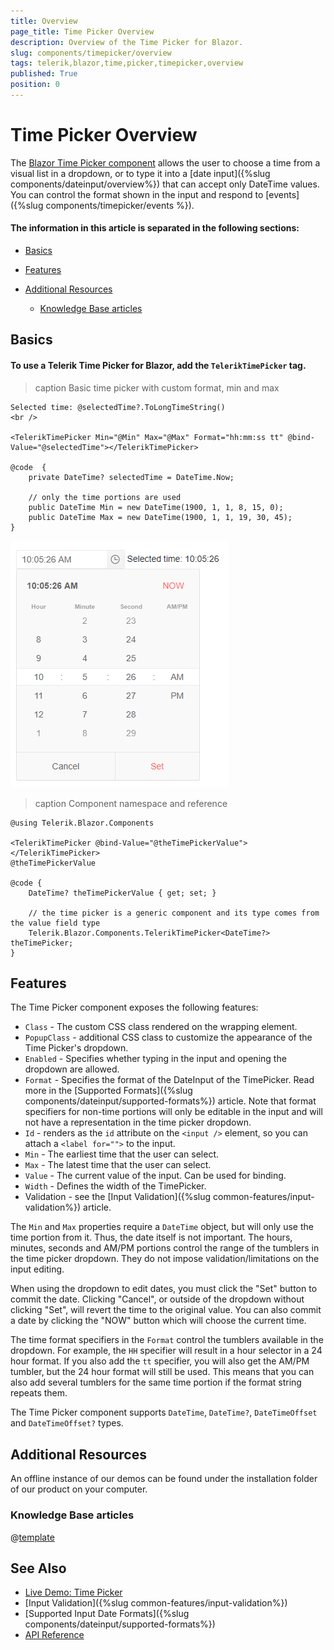 ```yaml
---
title: Overview
page_title: Time Picker Overview
description: Overview of the Time Picker for Blazor.
slug: components/timepicker/overview
tags: telerik,blazor,time,picker,timepicker,overview
published: True
position: 0
---
```


# Time Picker Overview

The <a href="https://www.telerik.com/blazor-ui/timepicker" target="_blank">Blazor Time Picker component</a> allows the user to choose a time from a visual list in a dropdown, or to type it into a [date input]({%slug components/dateinput/overview%}) that can accept only DateTime values. You can control the format shown in the input and respond to [events]({%slug components/timepicker/events %}).

#### The information in this article is separated in the following sections:

* [Basics](#basics)

* [Features](#features)

* [Additional Resources](#additional-resources)

    * [Knowledge Base articles](#knowledge-base-articles)

## Basics

#### To use a Telerik Time Picker for Blazor, add the `TelerikTimePicker` tag.

>caption Basic time picker with custom format, min and max

````CSHTML
Selected time: @selectedTime?.ToLongTimeString()
<br />

<TelerikTimePicker Min="@Min" Max="@Max" Format="hh:mm:ss tt" @bind-Value="@selectedTime"></TelerikTimePicker>

@code  {
    private DateTime? selectedTime = DateTime.Now;

    // only the time portions are used
    public DateTime Min = new DateTime(1900, 1, 1, 8, 15, 0);
    public DateTime Max = new DateTime(1900, 1, 1, 19, 30, 45);
}
````

![](images/timepicker-first-look.png)

>caption Component namespace and reference

````CSHTML
@using Telerik.Blazor.Components

<TelerikTimePicker @bind-Value="@theTimePickerValue"></TelerikTimePicker>
@theTimePickerValue

@code {
    DateTime? theTimePickerValue { get; set; }
    
    // the time picker is a generic component and its type comes from the value field type
    Telerik.Blazor.Components.TelerikTimePicker<DateTime?> theTimePicker;
}
````

## Features

The Time Picker component exposes the following features:

* `Class` - The custom CSS class rendered on the wrapping element.
* `PopupClass` - additional CSS class to customize the appearance of the Time Picker's dropdown.
* `Enabled` - Specifies whether typing in the input and opening the dropdown are allowed.
* `Format` - Specifies the format of the DateInput of the TimePicker. Read more in the [Supported Formats]({%slug components/dateinput/supported-formats%}) article. Note that format specifiers for non-time portions will only be editable in the input and will not have a representation in the time picker dropdown.
* `Id` - renders as the `id` attribute on the `<input />` element, so you can attach a `<label for="">` to the input.
* `Min` - The earliest time that the user can select.
* `Max` - The latest time that the user can select.
* `Value` - The current value of the input. Can be used for binding.
* `Width` - Defines the width of the TimePicker.
* Validation - see the [Input Validation]({%slug common-features/input-validation%}) article.

The `Min` and `Max` properties require a `DateTime` object, but will only use the time portion from it. Thus, the date itself is not important. The hours, minutes, seconds and AM/PM portions control the range of the tumblers in the time picker dropdown. They do not impose validation/limitations on the input editing.

When using the dropdown to edit dates, you must click the "Set" button to commit the date. Clicking "Cancel", or outside of the dropdown without clicking "Set", will revert the time to the original value. You can also commit a date by clicking the "NOW" button which will choose the current time.

The time format specifiers in the `Format` control the tumblers available in the dropdown. For example, the `HH` specifier will result in a hour selector in a 24 hour format. If you also add the `tt` specifier, you will also get the AM/PM tumbler, but the 24 hour format will still be used. This means that you can also add several tumblers for the same time portion if the format string repeats them.

The Time Picker component supports `DateTime`, `DateTime?`, `DateTimeOffset` and `DateTimeOffset?` types.

## Additional Resources

An offline instance of our demos can be found under the installation folder of our product on your computer. 

### Knowledge Base articles

@[template](/_contentTemplates/common-kb/date-input-pickers/kb-articles.md#common-kb-articles)


## See Also

  * [Live Demo: Time Picker](https://demos.telerik.com/blazor-ui/timepicker/index)
  * [Input Validation]({%slug common-features/input-validation%})
  * [Supported Input Date Formats]({%slug components/dateinput/supported-formats%})
  * [API Reference](https://docs.telerik.com/blazor-ui/api/Telerik.Blazor.Components.TelerikTimePicker-1)
